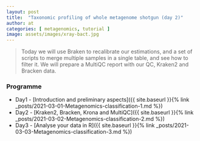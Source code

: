 ```yaml
---
layout: post
title:  "Taxonomic profiling of whole metagenome shotgun (day 2)"
author: at
categories: [ metagenomics, tutorial ]
image: assets/images/xray-bact.jpg
---
```


> Today we will use Braken to recalibrate our estimations, and a set of scripts to merge multiple samples in a single table, and see how to filter it. We will prepare a MultiQC report with our QC, Kraken2 and Bracken data.



### Programme

* Day1 - [Introduction and preliminary aspects]({{ site.baseurl }}{% link _posts/2021-03-01-Metagenomics-classification-1.md %})
* Day2 - [Kraken2, Bracken, Krona and MultiQC]({{ site.baseurl }}{% link _posts/2021-03-02-Metagenomics-classification-2.md %})
* Day3 - [Analyse your data in R]({{ site.baseurl }}{% link _posts/2021-03-03-Metagenomics-classification-3.md %})
